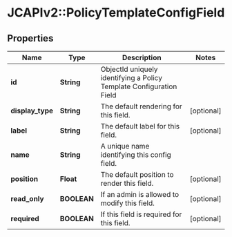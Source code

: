 # JCAPIv2::PolicyTemplateConfigField

## Properties
Name | Type | Description | Notes
------------ | ------------- | ------------- | -------------
**id** | **String** | ObjectId uniquely identifying a Policy Template Configuration Field | 
**display_type** | **String** | The default rendering for this field. | [optional] 
**label** | **String** | The default label for this field. | [optional] 
**name** | **String** | A unique name identifying this config field. | 
**position** | **Float** | The default position to render this field. | [optional] 
**read_only** | **BOOLEAN** | If an admin is allowed to modify this field. | [optional] 
**required** | **BOOLEAN** | If this field is required for this field. | [optional] 


